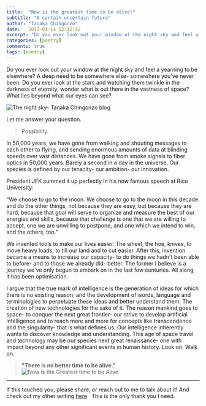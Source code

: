 ```yaml
---
title:  "Now is the greatest time to be alive!"
subtitle: "A certain uncertain future"
author: "Tanaka Chingonzo"
date:   2017-01-14 12:12:12
excerpt: "Do you ever look out your window at the night sky and feel a yearning to be elsewhere? A deep need to be somewhere else- somewhere you've never been."
categories: [poetry]
comments: true
tags: [poetry]
---
```


Do you ever look out your window at the night sky and feel a yearning to be elsewhere? A deep need to be somewhere else- somewhere you've never been. Do you ever look at the stars and watching them twinkle in the darkness of eternity, wonder what is out there in the vastness of space? What lies beyond what our eyes can see?

![The night sky- Tanaka Chingonzo blog](http://tanaka.co.zw/blog/img/d.jpg)

Let me answer your question.

>Possibility.

In 50,000 years, we have gone from walking and shouting messages to each other to flying, and sending enormous amounts of data at blinding speeds over vast distances. We have gone from smoke signals to fiber optics in 50,000 years. Barely a second in a day in the universe. Our species is defined by our tenacity- our ambition- our innovation.

President JFK summed it up perfectly in his now famous speech at Rice University:

"We choose to go to the moon. We choose to go to the moon in this decade and do the other things, not because they are easy, but because they are hard, because that goal will serve to organize and measure the best of our energies and skills, because that challenge is one that we are willing to accept, one we are unwilling to postpone, and one which we intend to win, and the others, too."

We invented tools to make our lives easier. The wheel, the hoe, knives, to move heavy loads, to till our land and to cut easier. After this, invention became a means to increase our capacity- to do things we hadn't been able to before- and to those we already did- better. The former I believe is a journey we've only begun to embark on in the last few centuries. All along, it has been optimisation.


I argue that the true mark of intelligence is the generation of ideas for which there is no existing reason, and the development of words, language and terminologies to perpetuate these ideas and better understand them. The creation of new technologies for the sake of it. The reason mankind goes to space- to conquer the next great frontier- our strive to develop artificial intelligence and to reach more and more for concepts like transcendence and the singularity- that is what defines us. Our intelligence inherently wants to discover knowledge and understanding. This age of space travel and technology may be our species next great renaissance- one with impact beyond any other significant events in human history. Look on. Walk on.



>**"There is no better time to be alive."**
![Now is the Greatest time to be Alive](https://www.wired.com/wp-content/uploads/2016/10/potus_essay1-1200x630-e1476229071803.jpg)



---

If this touched you, please share, or reach out to me to talk about it! And check out my other writing [here](http://medium.com/@tanakachingonzo)
 
This is the only thank you I need.
